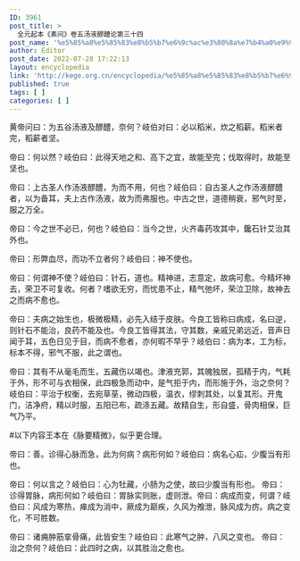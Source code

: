 ```yaml
---
ID: 3961
post_title: >
  全元起本《素问》卷五汤液醪醴论第三十四
post_name: '%e5%85%a8%e5%85%83%e8%b5%b7%e6%9c%ac%e3%80%8a%e7%b4%a0%e9%97%ae%e3%80%8b%e5%8d%b7%e4%ba%94%e6%b1%a4%e6%b6%b2%e9%86%aa%e9%86%b4%e8%ae%ba%e7%ac%ac%e4%b8%89%e5%8d%81%e5%9b%9b'
author: Editor
post_date: 2022-07-28 17:22:13
layout: encyclopedia
link: 'http://kege.org.cn/encyclopedia/%e5%85%a8%e5%85%83%e8%b5%b7%e6%9c%ac%e3%80%8a%e7%b4%a0%e9%97%ae%e3%80%8b%e5%8d%b7%e4%ba%94%e6%b1%a4%e6%b6%b2%e9%86%aa%e9%86%b4%e8%ae%ba%e7%ac%ac%e4%b8%89%e5%8d%81%e5%9b%9b'
published: true
tags: [ ]
categories: [ ]
---
```

黄帝问曰：为五谷汤液及醪醴，奈何？岐伯对曰：必以稻米，炊之稻薪。稻米者完，稻薪者坚。

帝曰：何以然？岐伯曰：此得天地之和、高下之宜，故能至完；伐取得时，故能至坚也。

帝曰：上古圣人作汤液醪醴，为而不用，何也？岐伯曰：自古圣人之作汤液醪醴者，以为备耳，夫上古作汤液，故为而弗服也。中古之世，道德稍衰，邪气时至，服之万全。

帝曰：今之世不必已，何也？岐伯曰：当今之世，火齐毒药攻其中，鑱石针艾治其外也。

帝曰：形弊血尽，而功不立者何？岐伯曰：神不使也。

帝曰：何谓神不使？岐伯曰：针石，道也。精神进，志意定，故病可愈。今精坏神去，荣卫不可复收。何者？嗜欲无穷，而忧患不止，精气弛坏，荣泣卫除，故神去之而病不愈也。

帝曰：夫病之始生也，极微极精，必先入结于皮肤。今良工皆称曰病成，名曰逆，则针石不能治，良药不能及也。今良工皆得其法，守其数，亲戚兄弟远近，音声日闻于耳，五色日见于目，而病不愈者，亦何暇不早乎？岐伯曰：病为本，工为标，标本不得，邪气不服，此之谓也。

帝曰：其有不从毫毛而生，五藏伤以竭也。津液充郭，其魄独居，孤精于内，气耗于外，形不可与衣相保，此四极急而动中，是气拒于内，而形施于外，治之奈何？岐伯曰：平治于权衡，去宛草莝，微动四极，温衣，缪刺其处，以复其形。开鬼门，洁净府，精以时服，五阳已布，疏涤五藏。故精自生，形自盛，骨肉相保，巨气乃平。

#以下内容王本在《脉要精微》，似乎更合理。

帝曰：善。诊得心脉而急，此为何病？病形何如？岐伯曰：病名心疝，少腹当有形也。

帝曰：何以言之？岐伯曰：心为牡藏，小肠为之使，故曰少腹当有形也。
帝曰：诊得胃脉，病形何如？岐伯曰：胃脉实则胀，虚则泄。帝曰：病成而变，何谓？岐伯曰：风成为寒热，瘅成为消中，厥成为巅疾，久风为飧泄，脉风成为疠。病之变化，不可胜数。

帝曰：诸痈肿筋挛骨痛，此皆安生？岐伯曰：此寒气之肿，八风之变也。
帝曰：治之奈何？岐伯曰：此四时之病，以其胜治之愈也。